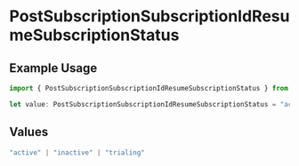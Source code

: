 # PostSubscriptionSubscriptionIdResumeSubscriptionStatus

## Example Usage

```typescript
import { PostSubscriptionSubscriptionIdResumeSubscriptionStatus } from "jani-payments/models/operations";

let value: PostSubscriptionSubscriptionIdResumeSubscriptionStatus = "active";
```

## Values

```typescript
"active" | "inactive" | "trialing"
```